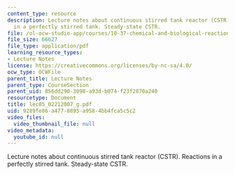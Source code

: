 ```yaml
---
content_type: resource
description: Lecture notes about continuous stirred tank reactor (CSTR). Reactions
  in a perfectly stirred tank. Steady-state CSTR.
file: /ol-ocw-studio-app/courses/10-37-chemical-and-biological-reaction-engineering-spring-2007/9289fe86a4778895a9584bb4fca5c5c2_lec05_02212007_g.pdf
file_size: 66627
file_type: application/pdf
learning_resource_types:
- Lecture Notes
license: https://creativecommons.org/licenses/by-nc-sa/4.0/
ocw_type: OCWFile
parent_title: Lecture Notes
parent_type: CourseSection
parent_uid: 856dd290-3098-a93d-b074-f23f2870a240
resourcetype: Document
title: lec05_02212007_g.pdf
uid: 9289fe86-a477-8895-a958-4bb4fca5c5c2
video_files:
  video_thumbnail_file: null
video_metadata:
  youtube_id: null
---
```

Lecture notes about continuous stirred tank reactor (CSTR). Reactions in a perfectly stirred tank. Steady-state CSTR.
